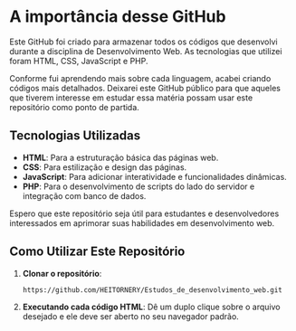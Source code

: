 # A importância desse GitHub

Este GitHub foi criado para armazenar todos os códigos que desenvolvi durante a disciplina de Desenvolvimento Web. As tecnologias que utilizei foram HTML, CSS, JavaScript e PHP. 

Conforme fui aprendendo mais sobre cada linguagem, acabei criando códigos mais detalhados. Deixarei este GitHub público para que aqueles que tiverem interesse em estudar essa matéria possam usar este repositório como ponto de partida.

## Tecnologias Utilizadas

- **HTML**: Para a estruturação básica das páginas web.
- **CSS**: Para estilização e design das páginas.
- **JavaScript**: Para adicionar interatividade e funcionalidades dinâmicas.
- **PHP**: Para o desenvolvimento de scripts do lado do servidor e integração com banco de dados.

Espero que este repositório seja útil para estudantes e desenvolvedores interessados em aprimorar suas habilidades em desenvolvimento web.

## Como Utilizar Este Repositório

1. **Clonar o repositório**:
   ```bash
   https://github.com/HEITORNERY/Estudos_de_desenvolvimento_web.git
2. **Executando cada código HTML**:
    Dê um duplo clique sobre o arquivo desejado e ele deve ser aberto no seu navegador padrão.
